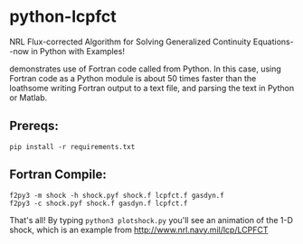 # python-lcpfct
NRL Flux-corrected Algorithm for Solving Generalized Continuity Equations--now in Python with Examples!

demonstrates use of Fortran code called from Python. In this case, using Fortran code as a Python module
is about 50 times faster than the loathsome writing Fortran output to a text file, and parsing the text
in Python or Matlab.

Prereqs:
--------
``` pip install -r requirements.txt ```

Fortran Compile:
----------------
```
f2py3 -m shock -h shock.pyf shock.f lcpfct.f gasdyn.f
f2py3 -c shock.pyf shock.f gasdyn.f lcpfct.f
```

That's all! By typing ``` python3 plotshock.py ``` you'll see an animation of the 1-D shock, which is an 
example from http://www.nrl.navy.mil/lcp/LCPFCT

